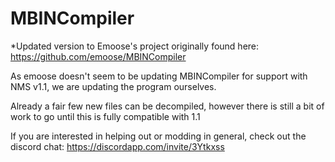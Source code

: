 # MBINCompiler

*Updated version to Emoose's project originally found here: https://github.com/emoose/MBINCompiler

As emoose doesn't seem to be updating MBINCompiler for support with NMS v1.1, we are updating the program ourselves.

Already a fair few new files can be decompiled, however there is still a bit of work to go until this is fully compatible with 1.1

If you are interested in helping out or modding in general, check out the discord chat: https://discordapp.com/invite/3Ytkxss
